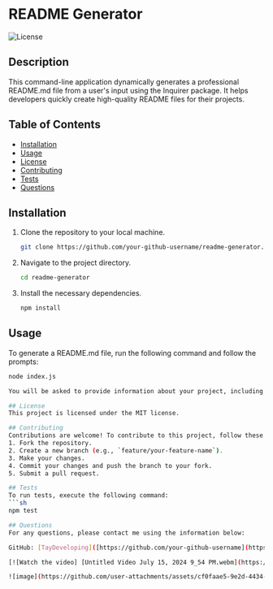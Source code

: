 # README Generator

![License](https://img.shields.io/badge/license-MIT-blue.svg)

## Description
This command-line application dynamically generates a professional README.md file from a user's input using the Inquirer package. It helps developers quickly create high-quality README files for their projects.

## Table of Contents
- [Installation](#installation)
- [Usage](#usage)
- [License](#license)
- [Contributing](#contributing)
- [Tests](#tests)
- [Questions](#questions)

## Installation
1. Clone the repository to your local machine.
   ```sh
   git clone https://github.com/your-github-username/readme-generator.git
   
2. Navigate to the project directory.
   ```sh
   cd readme-generator

3. Install the necessary dependencies.
   ```sh
   npm install

## Usage
To generate a README.md file, run the following command and follow the prompts:
```sh
node index.js

You will be asked to provide information about your project, including the title, description, installation instructions, usage information, contribution guidelines, test instructions, license, GitHub username, and email address. Once all inputs are provided, a `README.md` file will be generated in the project directory.

## License
This project is licensed under the MIT license.

## Contributing
Contributions are welcome! To contribute to this project, follow these steps:
1. Fork the repository.
2. Create a new branch (e.g., `feature/your-feature-name`).
3. Make your changes.
4. Commit your changes and push the branch to your fork.
5. Submit a pull request.

## Tests
To run tests, execute the following command:
```sh
npm test

## Questions
For any questions, please contact me using the information below:

GitHub: [TayDeveloping]([https://github.com/your-github-username](https://github.com/TayDeveloping))

[![Watch the video] [Untitled Video July 15, 2024 9_54 PM.webm](https://github.com/user-attachments/assets/b3911acd-6cbf-47f7-a7af-182d4dfdb240)

![image](https://github.com/user-attachments/assets/cf0faae5-9e2d-4434-95ab-d198958e7444)
